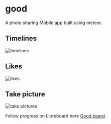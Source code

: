 # good
A photo sharing Mobile app built using meteor.

## Timelines

![timelines](http://i.imgur.com/eDhF83h.png)

## Likes

![likes](http://i.imgur.com/knRJCT5.png)

## Take picture

![take pictures](http://i.imgur.com/ixRxJMe.png)


Follow progress on Libreboard here [Good board][board].

[board]: http://libreboard.com/boards/Eykc88Y6ovN9X2Wvz/good

